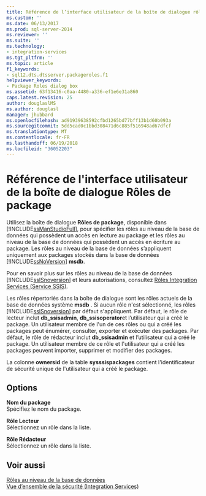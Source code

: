 ```yaml
---
title: Référence de l’interface utilisateur de la boîte de dialogue rôles de package | Documents Microsoft
ms.custom: ''
ms.date: 06/13/2017
ms.prod: sql-server-2014
ms.reviewer: ''
ms.suite: ''
ms.technology:
- integration-services
ms.tgt_pltfrm: ''
ms.topic: article
f1_keywords:
- sql12.dts.dtsserver.packageroles.f1
helpviewer_keywords:
- Package Roles dialog box
ms.assetid: 63f13416-c0aa-4480-a336-ef1e6e31a860
caps.latest.revision: 25
author: douglaslMS
ms.author: douglasl
manager: jhubbard
ms.openlocfilehash: ad91939638592cfbd1265bd77bff13b1d60b093a
ms.sourcegitcommit: 5dd5cad0c1bbd308471d6c885f516948ad67dfcf
ms.translationtype: MT
ms.contentlocale: fr-FR
ms.lasthandoff: 06/19/2018
ms.locfileid: "36052203"
---
```

# <a name="package-roles-dialog-box-ui-reference"></a>Référence de l'interface utilisateur de la boîte de dialogue Rôles de package
  Utilisez la boîte de dialogue **Rôles de package**, disponible dans [!INCLUDE[ssManStudioFull](../includes/ssmanstudiofull-md.md)], pour spécifier les rôles au niveau de la base de données qui possèdent un accès en lecture au package et les rôles au niveau de la base de données qui possèdent un accès en écriture au package. Les rôles au niveau de la base de données s’appliquent uniquement aux packages stockés dans la base de données [!INCLUDE[ssNoVersion](../includes/ssnoversion-md.md)] **msdb**.  
  
 Pour en savoir plus sur les rôles au niveau de la base de données [!INCLUDE[ssISnoversion](../includes/ssisnoversion-md.md)] et leurs autorisations, consultez [Rôles Integration Services &#40;Service SSIS&#41;](security/integration-services-roles-ssis-service.md).  
  
 Les rôles répertoriés dans la boîte de dialogue sont les rôles actuels de la base de données système **msdb** . Si aucun rôle n'est sélectionné, les rôles [!INCLUDE[ssISnoversion](../includes/ssisnoversion-md.md)] par défaut s'appliquent. Par défaut, le rôle de lecteur inclut **db_ssisadmin**, **db_ssisoperator**et l’utilisateur qui a créé le package. Un utilisateur membre de l'un de ces rôles ou qui a créé les packages peut énumérer, consulter, exporter et exécuter des packages. Par défaut, le rôle de rédacteur inclut **db_ssisadmin** et l’utilisateur qui a créé le package. Un utilisateur membre de ce rôle et l'utilisateur qui a créé les packages peuvent importer, supprimer et modifier des packages.  
  
 La colonne **ownersid** de la table **sysssispackages** contient l'identificateur de sécurité unique de l'utilisateur qui a créé le package.  
  
## <a name="options"></a>Options  
 **Nom du package**  
 Spécifiez le nom du package.  
  
 **Rôle Lecteur**  
 Sélectionnez un rôle dans la liste.  
  
 **Rôle Rédacteur**  
 Sélectionnez un rôle dans la liste.  
  
## <a name="see-also"></a>Voir aussi  
 [Rôles au niveau de la base de données](../relational-databases/security/authentication-access/database-level-roles.md)   
 [Vue d’ensemble de la sécurité &#40;Integration Services&#41;](security/security-overview-integration-services.md)  
  
  